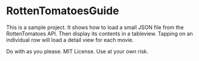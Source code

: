 RottenTomatoesGuide
===================

This is a sample project. It shows how to load a small JSON file from the RottenTomatoes API. Then display its contents in a tableview. Tapping on an individual row will load a detail view for each movie.

Do with as you please. MIT License. Use at your own risk.
